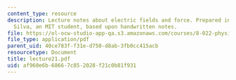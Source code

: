 ```yaml
---
content_type: resource
description: Lecture notes about electric fields and force. Prepared in LaTeX by James
  Silva, an MIT student, based upon handwritten notes.
file: https://ol-ocw-studio-app-qa.s3.amazonaws.com/courses/8-022-physics-ii-electricity-and-magnetism-fall-2006/af960e6b68667c852028f21c0b81f931_lecture21.pdf
file_type: application/pdf
parent_uid: 40ce783f-f31e-d750-d8ab-3fb0cc415acb
resourcetype: Document
title: lecture21.pdf
uid: af960e6b-6866-7c85-2028-f21c0b81f931
---
```

